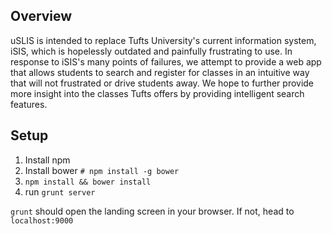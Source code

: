 Overview
-----
uSLIS is intended to replace Tufts University's current information system, iSIS, which is hopelessly outdated and painfully frustrating to use. In response to iSIS's many points of failures, we attempt to provide a web app that allows students to search and register for classes in an intuitive way that will not frustrated or drive students away. We hope to further provide more insight into the classes Tufts offers by providing intelligent search features. 

Setup
-----
1. Install npm
1. Install bower `# npm install -g bower`
1. `npm install && bower install`
1. run `grunt server`

`grunt` should open the landing screen in your browser. If not, head to `localhost:9000`
